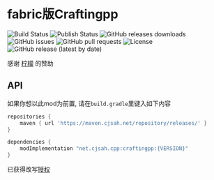 # fabric版Craftingpp
![Build Status](https://img.shields.io/github/workflow/status/Cjsah/cpp-fabric/Build)
![Publish Status](https://img.shields.io/github/workflow/status/Cjsah/cpp-fabric/Publish%20Release?label=publish)
![GitHub releases downloads](https://img.shields.io/github/downloads/Cjsah/cpp-fabric/total)
![GitHub issues](https://img.shields.io/github/issues/Cjsah/cpp-fabric)
![GitHub pull requests](https://img.shields.io/github/issues-pr/Cjsah/cpp-fabric)
![License](https://img.shields.io/github/license/Cjsah/cpp-fabric)
![GitHub release (latest by date)](https://img.shields.io/github/v/release/Cjsah/cpp-fabric)

感谢 [柠檬](https://github.com/G-Lemon) 的赞助

## API

如果你想以此mod为前置, 请在`build.gradle`里键入如下内容

```groovy
repositories {
	maven { url 'https://maven.cjsah.net/repository/releases/' }
}

dependencies {
	modImplementation "net.cjsah.cpp:craftingpp:{VERSION}"
}
```

已获得改写[授权](doc/授权.png)